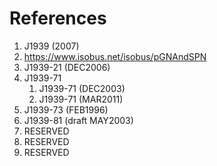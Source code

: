 # References

1. J1939 (2007)
2. https://www.isobus.net/isobus/pGNAndSPN
3. J1939-21 (DEC2006)
4. J1939-71
    1. J1939-71 (DEC2003)
    2. J1939-71 (MAR2011)
5. J1939-73 (FEB1996)
6. J1939-81 (draft MAY2003)
7. RESERVED
8. RESERVED
9. RESERVED
